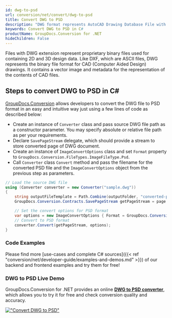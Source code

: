 ```yaml
---
id: dwg-to-psd
url: conversion/net/convert/dwg-to-psd
title: Convert DWG to PSD
description: "DWG format represents AutoCAD Drawing Database File with .dwg extension. Learn how to convert DWG to PSD file programmatically in C# language using GroupDocs.Conversion for .NET library."
keywords: Convert DWG to PSD in C#
productName: GroupDocs.Conversion for .NET
hideChildren: False
---
```


Files with DWG extension represent proprietary binary files used for containing 2D and 3D design data. Like DXF, which are ASCII files, DWG represents the binary file format for CAD (Computer Aided Design) drawings. It contains a vector image and metadata for the representation of the contents of CAD files.

## Steps to convert DWG to PSD in C#

[GroupDocs.Conversion](https://products.groupdocs.com/conversion/net) allows developers to convert the DWG file to PSD format in an easy and intuitive way just using a few lines of code as described below:

* Create an instance of `Converter` class and pass source DWG file path as a constructor parameter. You may specify absolute or relative file path as per your requirements. 
* Declare `SavePageStream` delegate, which should provide a stream to store converted page of DWG document.
* Create an instance of `ImageConvertOptions` class and set `Format` property to `GroupDocs.Conversion.FileTypes.ImageFileType.Psd`.
* Call `Converter` class `Convert` method and pass the filename for the converted PSD file and the `ImageConvertOptions` object from the previous step as parameters.

```csharp
// Load the source DWG file
using (Converter converter = new Converter("sample.dwg"))
{
    string outputFileTemplate = Path.Combine(outputFolder, "converted-page-{0}.psd");
    GroupDocs.Conversion.Contracts.SavePageStream getPageStream = page => new FileStream(string.Format(outputFileTemplate, page), FileMode.Create);

    // Set the convert options for PSD format
    var options = new ImageConvertOptions { Format = GroupDocs.Conversion.FileTypes.ImageFileType.Psd };   
    // Convert to PSD format
    converter.Convert(getPageStream, options);
}
```

### Code Examples

Please find more [use-cases and complete C# sources]({{< ref "conversion/net/developer-guide/examples-and-demos.md" >}}) of our backend and frontend examples and try them for free!

### DWG to PSD Live Demo

GroupDocs.Conversion for .NET provides an online [**DWG to PSD converter**](https://products.groupdocs.app/conversion/dwg-to-psd), which allows you to try it for free and check conversion quality and accuracy.

[!["Convert DWG to PSD"](conversion/net/images/convert-to-psd/convert-dwg-to-psd.png)](https://products.groupdocs.app/conversion/dwg-to-psd)